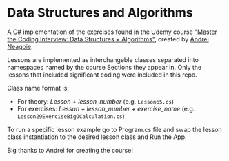 # Data Structures and Algorithms

A C# implementation of the exercises found in the Udemy course ["Master the Coding Interview: Data Structures + Algorithms"](https://www.udemy.com/course/master-the-coding-interview-data-structures-algorithms/), created by  [Andrei Neagoie](https://github.com/aneagoie/).

Lessons are implemented as interchangeble classes separated into namespaces named by the course Sections they appear in. Only the lessons that included significant coding were included in this repo.

Class name format is:
- For theory: *Lesson + lesson_number* (e.g. `Lesson65.cs`)
- For exercises: *Lesson + lesson_number + exercise_name* (e.g. `Lesson29ExerciseBigOCalculation.cs`)

To run a specific lesson example go to Program.cs file and swap the lesson class instantiation to the desired lesson class and Run the App.

Big thanks to Andrei for creating the course!

